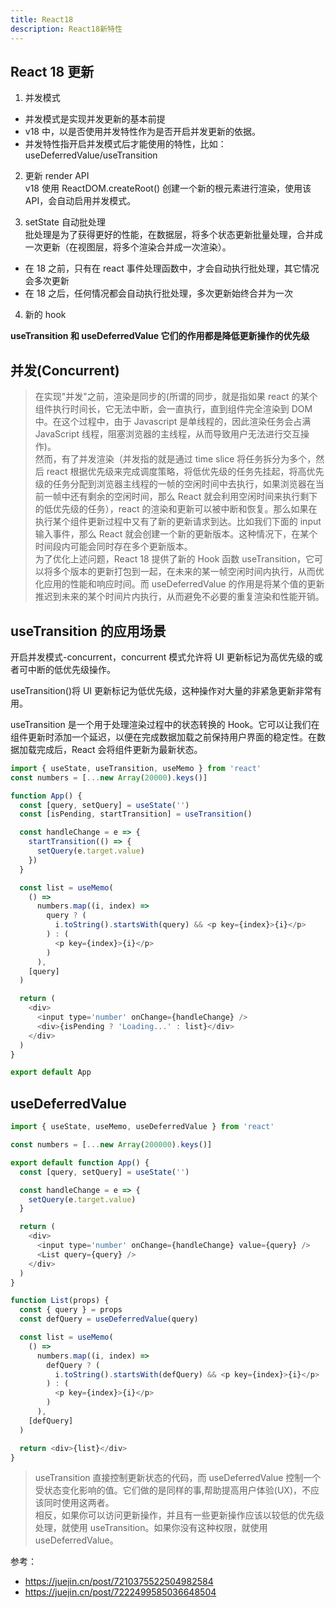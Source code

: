 ```yaml
---
title: React18
description: React18新特性
---
```


## React 18 更新

1. 并发模式

- 并发模式是实现并发更新的基本前提
- v18 中，以是否使用并发特性作为是否开启并发更新的依据。
- 并发特性指开启并发模式后才能使用的特性，比如：useDeferredValue/useTransition

2. 更新 render API  
   v18 使用 ReactDOM.createRoot() 创建一个新的根元素进行渲染，使用该 API，会自动启用并发模式。

3. setState 自动批处理  
   批处理是为了获得更好的性能，在数据层，将多个状态更新批量处理，合并成一次更新（在视图层，将多个渲染合并成一次渲染）。

- 在 18 之前，只有在 react 事件处理函数中，才会自动执行批处理，其它情况会多次更新
- 在 18 之后，任何情况都会自动执行批处理，多次更新始终合并为一次

4. 新的 hook

**useTransition 和 useDeferredValue 它们的作用都是降低更新操作的优先级**

## 并发(Concurrent)

> 在实现"并发"之前，渲染是同步的(所谓的同步，就是指如果 react 的某个组件执行时间长，它无法中断，会一直执行，直到组件完全渲染到 DOM 中。在这个过程中，由于 Javascript 是单线程的，因此渲染任务会占满 JavaScript 线程，阻塞浏览器的主线程，从而导致用户无法进行交互操作)。  
> 然而，有了并发渲染（并发指的就是通过 time slice 将任务拆分为多个，然后 react 根据优先级来完成调度策略，将低优先级的任务先挂起，将高优先级的任务分配到浏览器主线程的一帧的空闲时间中去执行，如果浏览器在当前一帧中还有剩余的空闲时间，那么 React 就会利用空闲时间来执行剩下的低优先级的任务），react 的渲染和更新可以被中断和恢复。那么如果在执行某个组件更新过程中又有了新的更新请求到达。比如我们下面的 input 输入事件，那么 React 就会创建一个新的更新版本。这种情况下，在某个时间段内可能会同时存在多个更新版本。  
> 为了优化上述问题，React 18 提供了新的 Hook 函数 useTransition，它可以将多个版本的更新打包到一起，在未来的某一帧空闲时间内执行，从而优化应用的性能和响应时间。而 useDeferredValue 的作用是将某个值的更新推迟到未来的某个时间片内执行，从而避免不必要的重复渲染和性能开销。

## useTransition 的应用场景

开启并发模式-concurrent，concurrent 模式允许将 UI 更新标记为高优先级的或者可中断的低优先级操作。

useTransition()将 UI 更新标记为低优先级，这种操作对大量的非紧急更新非常有用。

useTransition 是一个用于处理渲染过程中的状态转换的 Hook。它可以让我们在组件更新时添加一个延迟，以便在完成数据加载之前保持用户界面的稳定性。在数据加载完成后，React 会将组件更新为最新状态。

```js
import { useState, useTransition, useMemo } from 'react'
const numbers = [...new Array(20000).keys()]

function App() {
  const [query, setQuery] = useState('')
  const [isPending, startTransition] = useTransition()

  const handleChange = e => {
    startTransition(() => {
      setQuery(e.target.value)
    })
  }

  const list = useMemo(
    () =>
      numbers.map((i, index) =>
        query ? (
          i.toString().startsWith(query) && <p key={index}>{i}</p>
        ) : (
          <p key={index}>{i}</p>
        )
      ),
    [query]
  )

  return (
    <div>
      <input type='number' onChange={handleChange} />
      <div>{isPending ? 'Loading...' : list}</div>
    </div>
  )
}

export default App
```

## useDeferredValue

```js
import { useState, useMemo, useDeferredValue } from 'react'

const numbers = [...new Array(200000).keys()]

export default function App() {
  const [query, setQuery] = useState('')

  const handleChange = e => {
    setQuery(e.target.value)
  }

  return (
    <div>
      <input type='number' onChange={handleChange} value={query} />
      <List query={query} />
    </div>
  )
}

function List(props) {
  const { query } = props
  const defQuery = useDeferredValue(query)

  const list = useMemo(
    () =>
      numbers.map((i, index) =>
        defQuery ? (
          i.toString().startsWith(defQuery) && <p key={index}>{i}</p>
        ) : (
          <p key={index}>{i}</p>
        )
      ),
    [defQuery]
  )

  return <div>{list}</div>
}
```

> useTransition 直接控制更新状态的代码，而 useDeferredValue 控制一个受状态变化影响的值。它们做的是同样的事,帮助提高用户体验(UX)，不应该同时使用这两者。  
> 相反，如果你可以访问更新操作，并且有一些更新操作应该以较低的优先级处理，就使用 useTransition。如果你没有这种权限，就使用 useDeferredValue。

参考：

- https://juejin.cn/post/7210375522504982584
- https://juejin.cn/post/7222499585036648504
